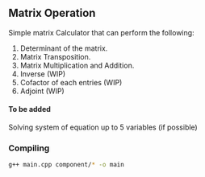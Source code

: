## Matrix Operation
Simple matrix Calculator that can perform the following:
1. Determinant of the matrix.
2. Matrix Transposition.
3. Matrix Multiplication and Addition.
4. Inverse (WIP)
5. Cofactor of each entries (WIP)
6. Adjoint (WIP)

#### To be added
Solving system of equation up to 5 variables (if possible)

### Compiling
```bash
g++ main.cpp component/* -o main
```

